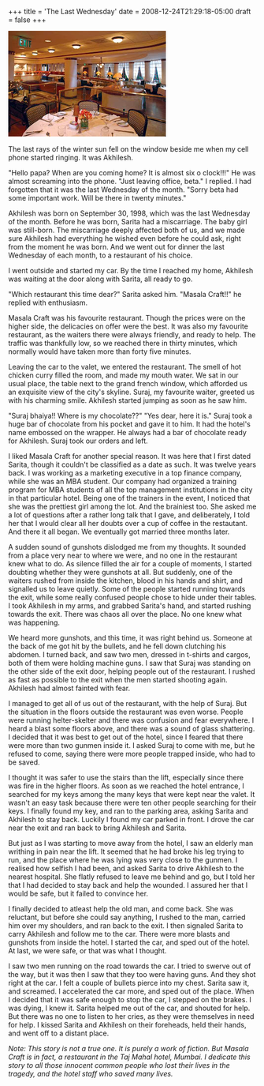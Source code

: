 +++
title = 'The Last Wednesday'
date = 2008-12-24T21:29:18-05:00
draft = false
+++

![restaurant](../../static/images/last-wednesday.jpg)

The last rays of the winter sun fell on the window beside me when my cell phone started ringing. It was Akhilesh.

"Hello papa? When are you coming home? It is almost six o clock!!!" He was almost screaming into the phone.
"Just leaving office, beta." I replied. I had forgotten that it was the last Wednesday of the month. "Sorry beta had some important work. Will be there in twenty minutes."

Akhilesh was born on September 30, 1998, which was the last Wednesday of the month. Before he was born, Sarita had a miscarriage. The baby girl was still-born. The miscarriage deeply affected both of us, and we made sure Akhilesh had everything he wished even before he could ask, right from the moment he was born. And we went out for dinner the last Wednesday of each month, to a restaurant of his choice.

I went outside and started my car. By the time I reached my home, Akhilesh was waiting at the door along with Sarita, all ready to go.

"Which restaurant this time dear?" Sarita asked him.
"Masala Craft!!" he replied with enthusiasm.

Masala Craft was his favourite restaurant. Though the prices were on the higher side, the delicacies on offer were the best. It was also my favourite restaurant, as the waiters there were always friendly, and ready to help. The traffic was thankfully low, so we reached there in thirty minutes, which normally would have taken more than forty five minutes.

Leaving the car to the valet, we entered the restaurant. The smell of hot chicken curry filled the room, and made my mouth water. We sat in our usual place, the table next to the grand french window, which afforded us an exquisite view of the city's skyline. Suraj, my favourite waiter, greeted us with his charming smile. Akhilesh started jumping as soon as he saw him.

"Suraj bhaiya!! Where is my chocolate??"
"Yes dear, here it is." Suraj took a huge bar of chocolate from his pocket and gave it to him. It had the hotel's name embossed on the wrapper. He always had a bar of chocolate ready for Akhilesh. Suraj took our orders and left.

I liked Masala Craft for another special reason. It was here that I first dated Sarita, though it couldn't be classified as a date as such. It was twelve years back. I was working as a marketing executive in a top finance company, while she was an MBA student. Our company had organized a training program for MBA students of all the top management institutions in the city in that particular hotel. Being one of the trainers in the event, I noticed that she was the prettiest girl among the lot. And the brainiest too. She asked me a lot of questions after a rather long talk that I gave, and deliberately, I told her that I would clear all her doubts over a cup of coffee in the restautant. And there it all began. We eventually got married three months later.

A sudden sound of gunshots dislodged me from my thoughts. It sounded from a place very near to where we were, and no one in the restaurant knew what to do. As silence filled the air for a couple of moments, I started doubting whether they were gunshots at all. But suddenly, one of the waiters rushed from inside the kitchen, blood in his hands and shirt, and signalled us to leave quietly. Some of the people started running towards the exit, while some really confused people chose to hide under their tables. I took Akhilesh in my arms, and grabbed Sarita's hand, and started rushing towards the exit. There was chaos all over the place. No one knew what was happening.

We heard more gunshots, and this time, it was right behind us. Someone at the back of me got hit by the bullets, and he fell down clutching his abdomen. I turned back, and saw two men, dressed in t-shirts and cargos, both of them were holding machine guns. I saw that Suraj was standing on the other side of the exit door, helping people out of the restaurant. I rushed as fast as possible to the exit when the men started shooting again. Akhilesh had almost fainted with fear.

I managed to get all of us out of the restaurant, with the help of Suraj. But the situation in the floors outside the restaurant was even worse. People were running helter-skelter and there was confusion and fear everywhere. I heard a blast some floors above, and there was a sound of glass shattering. I decided that it was best to get out of the hotel, since I feared that there were more than two gunmen inside it. I asked Suraj to come with me, but he refused to come, saying there were more people trapped inside, who had to be saved.

I thought it was safer to use the stairs than the lift, especially since there was fire in the higher floors. As soon as we reached the hotel entrance, I searched for my keys among the many keys that were kept near the valet. It wasn't an easy task because there were ten other people searching for their keys. I finally found my key, and ran to the parking area, asking Sarita and Akhilesh to stay back. Luckily I found my car parked in front. I drove the car near the exit and ran back to bring Akhilesh and Sarita.

But just as I was starting to move away from the hotel, I saw an elderly man writhing in pain near the lift. It seemed that he had broke his leg trying to run, and the place where he was lying was very close to the gunmen. I realised how selfish I had been, and asked Sarita to drive Akhilesh to the nearest hospital. She flatly refused to leave me behind and go, but I told her that I had decided to stay back and help the wounded. I assured her that I would be safe, but it failed to convince her.

I finally decided to atleast help the old man, and come back. She was reluctant, but before she could say anything, I rushed to the man, carried him over my shoulders, and ran back to the exit. I then signaled Sarita to carry Akhilesh and follow me to the car. There were more blasts and gunshots from inside the hotel. I started the car, and sped out of the hotel. At last, we were safe, or that was what I thought.

I saw two men running on the road towards the car. I tried to swerve out of the way, but it was then I saw that they too were having guns. And they shot right at the car. I felt a couple of bullets pierce into my chest. Sarita saw it, and screamed. I accelerated the car more, and sped out of the place. When I decided that it was safe enough to stop the car, I stepped on the brakes. I was dying, I knew it. Sarita helped me out of the car, and shouted for help. But there was no one to listen to her cries, as they were themselves in need for help. I kissed Sarita and Akhilesh on their foreheads, held their hands, and went off to a distant place.

*Note: This story is not a true one. It is purely a work of fiction. But Masala Craft is in fact, a restaurant in the Taj Mahal hotel, Mumbai. I dedicate this story to all those innocent common people who lost their lives in the tragedy, and the hotel staff who saved many lives.*